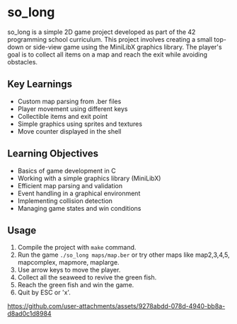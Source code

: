 # so_long

so_long is a simple 2D game project developed as part of the 42 programming school curriculum. This project involves creating a small top-down or side-view game using the MiniLibX graphics library. The player's goal is to collect all items on a map and reach the exit while avoiding obstacles.

## Key Learnings
- Custom map parsing from .ber files
- Player movement using different keys
- Collectible items and exit point
- Simple graphics using sprites and textures
- Move counter displayed in the shell

## Learning Objectives
- Basics of game development in C
- Working with a simple graphics library (MiniLibX)
- Efficient map parsing and validation
- Event handling in a graphical environment
- Implementing collision detection
- Managing game states and win conditions

## Usage
1. Compile the project with `make` command.
2. Run the game `./so_long maps/map.ber` or try other maps like map2,3,4,5, mapcomplex, mapmore, maplarge. 
3. Use arrow keys to move the player.
4. Collect all the seaweed to revive the green fish.
5. Reach the green fish and win the game.
6. Quit by ESC or 'x'.

https://github.com/user-attachments/assets/9278abdd-078d-4940-bb8a-d8ad0c1d8984
